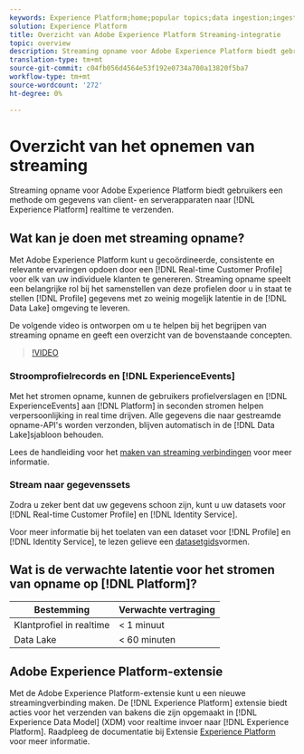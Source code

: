 ```yaml
---
keywords: Experience Platform;home;popular topics;data ingestion;ingested data;streaming;overview;streaming ingestion;latency;streaming latency;
solution: Experience Platform
title: Overzicht van Adobe Experience Platform Streaming-integratie
topic: overview
description: Streaming opname voor Adobe Experience Platform biedt gebruikers een methode om gegevens van client- en serverapparaten in real-time naar het Experience Platform te verzenden.
translation-type: tm+mt
source-git-commit: c04fb056d4564e53f192e0734a700a13820f5ba7
workflow-type: tm+mt
source-wordcount: '272'
ht-degree: 0%

---
```



# Overzicht van het opnemen van streaming

Streaming opname voor Adobe Experience Platform biedt gebruikers een methode om gegevens van client- en serverapparaten naar [!DNL Experience Platform] realtime te verzenden.

## Wat kan je doen met streaming opname?

Met Adobe Experience Platform kunt u gecoördineerde, consistente en relevante ervaringen opdoen door een [!DNL Real-time Customer Profile] voor elk van uw individuele klanten te genereren. Streaming opname speelt een belangrijke rol bij het samenstellen van deze profielen door u in staat te stellen [!DNL Profile] gegevens met zo weinig mogelijk latentie in de [!DNL Data Lake] omgeving te leveren.

De volgende video is ontworpen om u te helpen bij het begrijpen van streaming opname en geeft een overzicht van de bovenstaande concepten.

>[!VIDEO](https://video.tv.adobe.com/v/28425?quality=12&learn=on)

### Stroomprofielrecords en [!DNL ExperienceEvents]

Met het stromen opname, kunnen de gebruikers profielverslagen en [!DNL ExperienceEvents] aan [!DNL Platform] in seconden stromen helpen verpersoonlijking in real time drijven. Alle gegevens die naar gestreamde opname-API&#39;s worden verzonden, blijven automatisch in de [!DNL Data Lake]sjabloon behouden.

Lees de handleiding voor het [maken van streaming verbindingen](../tutorials/create-streaming-connection.md) voor meer informatie.

### Stream naar gegevenssets

Zodra u zeker bent dat uw gegevens schoon zijn, kunt u uw datasets voor [!DNL Real-time Customer Profile] en [!DNL Identity Service].

Voor meer informatie bij het toelaten van een dataset voor [!DNL Profile] en [!DNL Identity Service], te lezen gelieve een [datasetgids](../../profile/tutorials/dataset-configuration.md)vormen.

## Wat is de verwachte latentie voor het stromen van opname op [!DNL Platform]?

| Bestemming | Verwachte vertraging |
| --------- | ---------------- |
| Klantprofiel in realtime | &lt; 1 minuut |
| Data Lake | &lt; 60 minuten |

## Adobe Experience Platform-extensie

Met de Adobe Experience Platform-extensie kunt u een nieuwe streamingverbinding maken. De [!DNL Experience Platform] extensie biedt acties voor het verzenden van bakens die zijn opgemaakt in [!DNL Experience Data Model] (XDM) voor realtime invoer naar [!DNL Experience Platform]. Raadpleeg de documentatie bij Extensie [Experience Platform](https://docs.adobe.com/content/help/en/launch/using/extensions-ref/adobe-extension/adobe-experience-platform-extension.html) voor meer informatie.